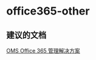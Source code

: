 
<properties
    pageTitle="office365-other"
    description="与 Office 365 相关的问题：其他"
    service="microsoft.operationalinsights"
    resource="operationalinsightsaccounts"
    authors="adoylemsft"
    displayorder=""
    selfHelpType="generic"
    supportTopicIds="32536602"
    resourceTags=""
    productPesIds="15725"
    cloudEnvironments="public, Blackforest, Fairfax"
/>


# <a name="office365other"></a>office365-other


## <a name="recommended-documents"></a>**建议的文档**
[OMS Office 365 管理解决方案](https://blogs.technet.microsoft.com/msoms/2016/05/13/oms-office-365-management-solution-now-in-public-preview/)


<!--HONumber=Nov16_HO2-->


